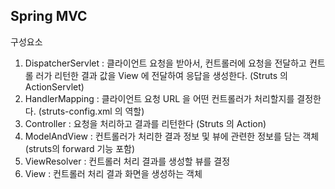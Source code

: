 ## Spring MVC

 구성요소

1. DispatcherServlet : 클라이언트 요청을 받아서, 컨트롤러에 요청을 전달하고 컨트롤  러가 리턴한 결과 값을  View 에 전달하여 응답을 생성한다. (Struts 의 ActionServlet)
2. HandlerMapping : 클라이언트 요청 URL 을 어떤 컨트롤러가 처리할지를 결정한다. (struts-config.xml 의 역할)
3. Controller : 요청을 처리하고 결과를 리턴한다 (Struts 의 Action)
4. ModelAndView : 컨트롤러가 처리한 결과 정보 및 뷰에 관련한 정보를 담는 객체 (struts의 forward 기능 포함)
5. ViewResolver : 컨트롤러 처리 결과를 생성할 뷰를 결정
6. View : 컨트롤러 처리 결과 화면을 생성하는 객체